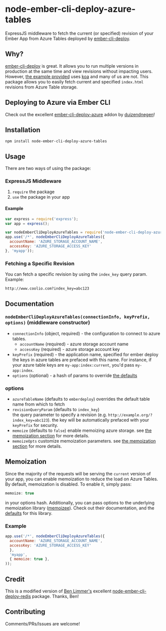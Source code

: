 # node-ember-cli-deploy-azure-tables
ExpressJS middleware to fetch the current (or specified) revision of your Ember App from Azure Tables deployed by [ember-cli-deploy](https://github.com/ember-cli/ember-cli-deploy).

## Why?
[ember-cli-deploy](https://github.com/ember-cli/ember-cli-deploy) is great. It allows you to run
multiple versions in production at the same time and view revisions without impacting users.
However, [the example provided](https://github.com/philipheinser/ember-lightning) uses [koa](http://koajs.com/)
and many of us are not. This package allows you to easily fetch current and specified `index.html`
revisions from Azure Table storage.

## Deploying to Azure via Ember CLI
Check out the excellent [ember-cli-deploy-azure](https://github.com/duizendnegen/ember-cli-deploy-azure/) addon by [duizendnegen](https://github.com/duizendnegen/)!

## Installation

```
npm install node-ember-cli-deploy-azure-tables
```

## Usage
There are two ways of using the package:

### ExpressJS Middleware
1. `require` the package
2. `use` the package in your app

#### Example
```javascript
var express = require('express');
var app = express();

var nodeEmberCliDeployAzureTables = require('node-ember-cli-deploy-azure-tables');
app.use('/*', nodeEmberCliDeployAzureTables({
  accountName: 'AZURE_STORAGE_ACCOUNT_NAME',
  accessKey: 'AZURE_STORAGE_ACCESS_KEY'
}, 'myapp'));
```

### Fetching a Specific Revision
You can  fetch a specific revision by using the `index_key` query param. Example:

```
http://www.coolio.com?index_key=abc123
```

## Documentation
### `nodeEmberCliDeployAzureTables(connectionInfo, keyPrefix, options)` (middleware constructor)
* `connectionInfo` (object, required) - the configuration to connect to azure tables.  
  - `accountName` (required) - azure storage account name
  - `accessKey` (required) - azure storage account key
* `keyPrefix` (required) - the application name, specified for ember deploy  
     the keys in azure tables are prefaced with this name. For instance, if your azure table keys are `my-app:index:current`, you'd pass `my-app:index`.
* `options` (optional) - a hash of params to override [the defaults](https://github.com/jamesdixon/node-ember-cli-deploy-azure-tables/blob/master/README.md#options)

### options
* `azureTableName` (defaults to `emberdeploy`)
   overrides the default table name from which to fetch
* `revisionQueryParam` (defaults to `index_key`)  
   the query parameter to specify a revision (e.g. `http://example.org/?index_key=abc123`). the key will be automatically prefaced with your `keyPrefix` for security.
* `memoize` (defaults to `false`)
   enable memoizing azure storage. see [the memoization section](#Memoization) for more details.
* `memoizeOpts`
   customize memoization parameters. see [the memoization section](#Memoization) for more details.

## Memoization
Since the majority of the requests will be serving the `current` version of your
app, you can enable memoization to reduce the load on Azure Tables. By default, memoization
is disabled. To enable it, simply pass:

```javascript
memoize: true
```

in your options hash. Additionally, you can pass options to the underlying memoization
library ([memoizee](https://github.com/medikoo/memoizee)). Check out their documentation,
and the [defaults](https://github.com/jamesdixon/node-ember-cli-deploy-azure-tables/blob/master/fetch.js#L13)
for this library.

### Example
```javascript
app.use('/*', nodeEmberCliDeployAzureTables({
  accountName: 'AZURE_STORAGE_ACCOUNT_NAME',
  accessKey: 'AZURE_STORAGE_ACCESS_KEY'
  },
  'myapp',
  { memoize: true },
));
```

## Credit
This is a modified version of [Ben Limmer's](https://github.com/blimmer) excellent [node-ember-cli-deploy-redis](https://github.com/blimmer/node-ember-cli-deploy-redis) package. Thanks, Ben!

## Contributing
Comments/PRs/Issues are welcome!
